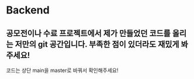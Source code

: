# Backend

## 공모전이나 수료 프로젝트에서 제가 만들었던 코드를 올리는 저만의 git 공간입니다. 부족한 점이 있더라도 재밌게 봐주세요!

코드는 상단 main을 master로 바꿔서 확인해주세요!
